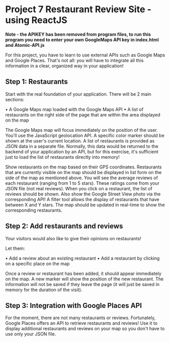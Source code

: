 # Project 7 Restaurant Review Site - using ReactJS

**Note - the APIKEY has been removed from program files, to run this program you need to enter your own GoogleMaps API key in index.html and Atomic-API.js**

For this project, you have to learn to use external APIs such as Google Maps and Google Places. 
That's not all: you will have to integrate all this information in a clear, organized way in your application!

## Step 1: Restaurants
Start with the real foundation of your application. There will be 2 main sections:

•	A Google Maps map loaded with the Google Maps API
•	A list of restaurants on the right side of the page that are within the area displayed on the map

The Google Maps map will focus immediately on the position of the user. You'll use the JavaScript geolocation API. 
A specific color marker should be shown at the user's current location.
A list of restaurants is provided as JSON data in a separate file. 
Normally, this data would be returned to the backend of your application by an API, but for this exercise, it's sufficient just to load the list of restaurants directly into memory!

Show restaurants on the map based on their GPS coordinates. Restaurants that are currently visible on the map should be displayed in list form on the side of the map as mentioned above. You will see the average reviews of each restaurant (ranging from 1 to 5 stars). These ratings come from your JSON file (not real reviews).
When you click on a restaurant, the list of reviews should be shown. Also show the Google Street View photo via the corresponding API! 
A filter tool allows the display of restaurants that have between X and Y stars. The map should be updated in real-time to show the corresponding restaurants.

## Step 2: Add restaurants and reviews
Your visitors would also like to give their opinions on restaurants!

Let them:

•	Add a review about an existing restaurant
•	Add a restaurant by clicking on a specific place on the map

Once a review or restaurant has been added, it should appear immediately on the map. A new marker will show the position of the new restaurant.
The information will not be saved if they leave the page (it will just be saved in memory for the duration of the visit).

## Step 3: Integration with Google Places API
For the moment, there are not many restaurants or reviews. Fortunately, Google Places offers an API to retrieve restaurants and reviews! 
Use it to display additional restaurants and reviews on your map so you don't have to use only your JSON file. 
